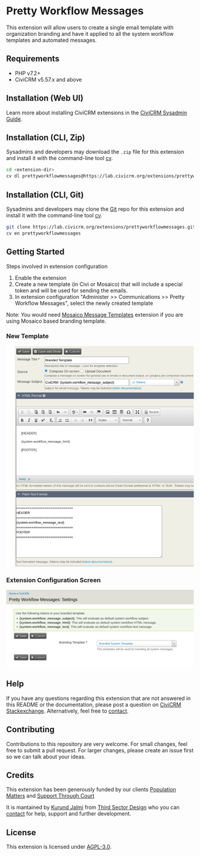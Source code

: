 # Pretty Workflow Messages

This extension will allow users to create a single email template with organization branding and have it applied to all the system workflow templates and automated messages.

## Requirements

- PHP v7.2+
- CiviCRM v5.57.x and above

## Installation (Web UI)

Learn more about installing CiviCRM extensions in the [CiviCRM Sysadmin Guide](https://docs.civicrm.org/sysadmin/en/latest/customize/extensions/).

## Installation (CLI, Zip)

Sysadmins and developers may download the `.zip` file for this extension and
install it with the command-line tool [cv](https://github.com/civicrm/cv).

```bash
cd <extension-dir>
cv dl prettyworkflowmessages@https://lab.civicrm.org/extensions/prettyworkflowmessages/-/archive/master/prettyworkflowmessages-master.zip
```

## Installation (CLI, Git)

Sysadmins and developers may clone the [Git](https://en.wikipedia.org/wiki/Git) repo for this extension and
install it with the command-line tool [cv](https://github.com/civicrm/cv).

```bash
git clone https://lab.civicrm.org/extensions/prettyworkflowmessages.git
cv en prettyworkflowmessages
```

## Getting Started

Steps involved in extension configuration

1. Enable the extension
2. Create a new template (in Civi or Mosaico) that will include a special token and will be used for sending the emails.
3. In extension configuration "Administer >> Communications >> Pretty Workflow Messages", select the newly created template

Note: You would need [Mosaico Message Templates](https://lab.civicrm.org/extensions/mosaicomsgtpl) extension if you are using Mosaico based branding template.

### New Template

![Sample Branded Template](images/sample-branded-template.png)

### Extension Configuration Screen

![Settings](images/settings.png)

## Help

If you have any questions regarding this extension that are not answered in this README or the documentation, please post a question on [CiviCRM Stackexchange](http://civicrm.stackexchange.com). Alternatively, feel free to [contact](info@thirdsectordesign.org).

## Contributing

Contributions to this repository are very welcome. For small changes, feel free to submit a pull request. For larger changes, please create an issue first so we can talk about your ideas.

## Credits

This extension has been generously funded by our clients [Population Matters](https://populationmatters.org) and [Support Through Court](https://www.supportthroughcourt.org)

It is mantained by [Kurund Jalmi](https://twitter.com/kurund) from [Third Sector Design](https://thirdsectordesign.org/) who you can [contact](https://thirdsectordesign.org/contact) for help, support and further development.

## License

This extension is licensed under [AGPL-3.0](LICENSE.txt).
